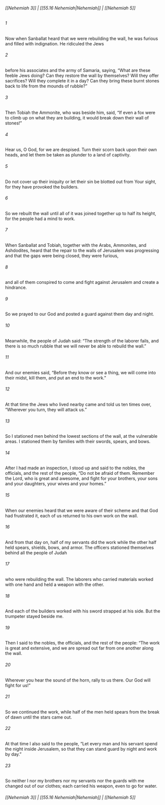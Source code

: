
###### [[Nehemiah 3]] | [[55.16 Nehemiah|Nehemiah]] | [[Nehemiah 5]]

###### 1
Now when Sanballat heard that we were rebuilding the wall, he was furious and filled with indignation. He ridiculed the Jews
###### 2
before his associates and the army of Samaria, saying, “What are these feeble Jews doing? Can they restore the wall by themselves? Will they offer sacrifices? Will they complete it in a day? Can they bring these burnt stones back to life from the mounds of rubble?”
###### 3
Then Tobiah the Ammonite, who was beside him, said, “If even a fox were to climb up on what they are building, it would break down their wall of stones!”
###### 4
Hear us, O God, for we are despised. Turn their scorn back upon their own heads, and let them be taken as plunder to a land of captivity.
###### 5
Do not cover up their iniquity or let their sin be blotted out from Your sight, for they have provoked the builders.
###### 6
So we rebuilt the wall until all of it was joined together up to half its height, for the people had a mind to work.
###### 7
When Sanballat and Tobiah, together with the Arabs, Ammonites, and Ashdodites, heard that the repair to the walls of Jerusalem was progressing and that the gaps were being closed, they were furious,
###### 8
and all of them conspired to come and fight against Jerusalem and create a hindrance.
###### 9
So we prayed to our God and posted a guard against them day and night.
###### 10
Meanwhile, the people of Judah said: “The strength of the laborer fails, and there is so much rubble that we will never be able to rebuild the wall.”
###### 11
And our enemies said, “Before they know or see a thing, we will come into their midst, kill them, and put an end to the work.”
###### 12
At that time the Jews who lived nearby came and told us ten times over, “Wherever you turn, they will attack us.”
###### 13
So I stationed men behind the lowest sections of the wall, at the vulnerable areas. I stationed them by families with their swords, spears, and bows.
###### 14
After I had made an inspection, I stood up and said to the nobles, the officials, and the rest of the people, “Do not be afraid of them. Remember the Lord, who is great and awesome, and fight for your brothers, your sons and your daughters, your wives and your homes.”
###### 15
When our enemies heard that we were aware of their scheme and that God had frustrated it, each of us returned to his own work on the wall.
###### 16
And from that day on, half of my servants did the work while the other half held spears, shields, bows, and armor. The officers stationed themselves behind all the people of Judah
###### 17
who were rebuilding the wall. The laborers who carried materials worked with one hand and held a weapon with the other.
###### 18
And each of the builders worked with his sword strapped at his side. But the trumpeter stayed beside me.
###### 19
Then I said to the nobles, the officials, and the rest of the people: “The work is great and extensive, and we are spread out far from one another along the wall.
###### 20
Wherever you hear the sound of the horn, rally to us there. Our God will fight for us!”
###### 21
So we continued the work, while half of the men held spears from the break of dawn until the stars came out.
###### 22
At that time I also said to the people, “Let every man and his servant spend the night inside Jerusalem, so that they can stand guard by night and work by day.”
###### 23
So neither I nor my brothers nor my servants nor the guards with me changed out of our clothes; each carried his weapon, even to go for water.

###### [[Nehemiah 3]] | [[55.16 Nehemiah|Nehemiah]] | [[Nehemiah 5]]
